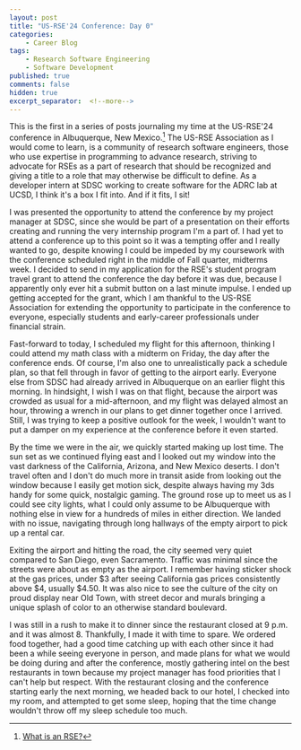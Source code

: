 ```yaml
---
layout: post
title: "US-RSE'24 Conference: Day 0"
categories:
    - Career Blog
tags:
    - Research Software Engineering
    - Software Development
published: true
comments: false
hidden: true
excerpt_separator:  <!--more-->
---
```


This is the first in a series of posts journaling my time at the US-RSE'24 conference in Albuquerque, New Mexico.[^1] The US-RSE Association as I would come to learn, is a community of research software engineers, those who use expertise in programming to advance research, striving to advocate for RSEs as a part of research that should be recognized and giving a title to a role that may otherwise be difficult to define. As a developer intern at SDSC working to create software for the ADRC lab at UCSD, I think it's a box I fit into. And if it fits, I sit!<!--more-->

I was presented the opportunity to attend the conference by my project manager at SDSC, since she would be part of a presentation on their efforts creating and running the very internship program I'm a part of. I had yet to attend a conference up to this point so it was a tempting offer and I really wanted to go, despite knowing I could be impeded by my coursework with the conference scheduled right in the middle of Fall quarter, midterms week. I decided to send in my application for the RSE's student program travel grant to attend the conference the day before it was due, because I apparently only ever hit a submit button on a last minute impulse. I ended up getting accepted for the grant, which I am thankful to the US-RSE Association for extending the opportunity to participate in the conference to everyone, especially students and early-career professionals under financial strain.

Fast-forward to today, I scheduled my flight for this afternoon, thinking I could attend my math class with a midterm on Friday, the day after the conference ends. Of course, I'm also one to unrealistically pack a schedule plan, so that fell through in favor of getting to the airport early. Everyone else from SDSC had already arrived in Albuquerque on an earlier flight this morning. In hindsight, I wish I was on that flight, because the airport was crowded as usual for a mid-afternoon, and my flight was delayed almost an hour, throwing a wrench in our plans to get dinner together once I arrived. Still, I was trying to keep a positive outlook for the week, I wouldn't want to put a damper on my experience at the conference before it even started.

By the time we were in the air, we quickly started making up lost time. The sun set as we continued flying east and I looked out my window into the vast darkness of the California, Arizona, and New Mexico deserts. I don't travel often and I don't do much more in transit aside from looking out the window because I easily get motion sick, despite always having my 3ds handy for some quick, nostalgic gaming. The ground rose up to meet us as I could see city lights, what I could only assume to be Albuquerque with nothing else in view for a hundreds of miles in either direction. We landed with no issue, navigating through long hallways of the empty airport to pick up a rental car.

Exiting the airport and hitting the road, the city seemed very quiet compared to San Diego, even Sacramento. Traffic was minimal since the streets were about as empty as the airport. I remember having sticker shock at the gas prices, under $3 after seeing California gas prices consistently above $4, usually $4.50. It was also nice to see the culture of the city on proud display near Old Town, with street decor and murals bringing a unique splash of color to an otherwise standard boulevard.

I was still in a rush to make it to dinner since the restaurant closed at 9 p.m. and it was almost 8. Thankfully, I made it with time to spare. We ordered food together, had a good time catching up with each other since it had been a while seeing everyone in person, and made plans for what we would be doing during and after the conference, mostly gathering intel on the best restaurants in town because my project manager has food priorities that I can't help but respect. With the restaurant closing and the conference starting early the next morning, we headed back to our hotel, I checked into my room, and attempted to get some sleep, hoping that the time change wouldn't throw off my sleep schedule too much.

[^1]: [What is an RSE?](https://us-rse.org/about/what-is-an-rse/)